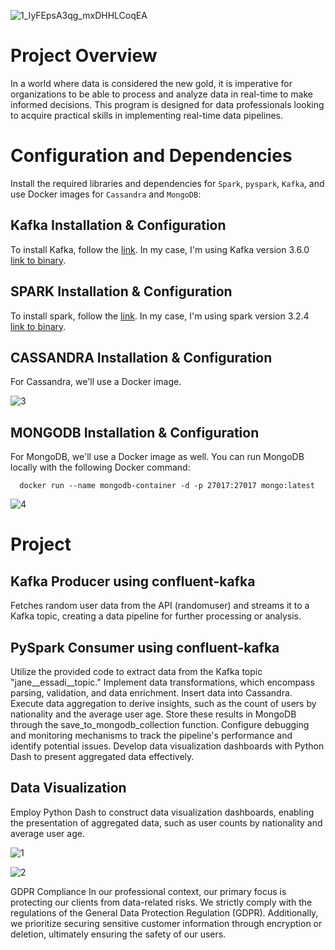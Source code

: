 

![1_IyFEpsA3qg_mxDHHLCoqEA](https://github.com/azemoure-1/kafka-pyspark/assets/113553607/1cc93298-b8db-495b-ab43-dbd61a388eda)





# Project Overview
In a world where data is considered the new gold, it is imperative for organizations to be able to process and analyze data in real-time to make informed decisions. This program is designed for data professionals looking to acquire practical skills in implementing real-time data pipelines.

# Configuration and Dependencies
Install the required libraries and dependencies for `Spark`, `pyspark`, `Kafka`, and use Docker images for `Cassandra` and `MongoDB`:

## Kafka Installation & Configuration
To install Kafka, follow the [link](https://kafka.apache.org/downloads). In my case, I'm using Kafka version 3.6.0 [link to binary](href="https://downloads.apache.org/kafka/3.6.0/kafka_2.12-3.6.0.tgz).

## SPARK Installation & Configuration
To install spark, follow the [link]([https://kafka.apache.org/downloads](https://phoenixnap.com/kb/install-spark-on-windows-10)). In my case, I'm using spark version 3.2.4 [link to binary](href="https://spark.apache.org/downloads.html).


## CASSANDRA Installation & Configuration
For Cassandra, we'll use a Docker image.



![3](https://github.com/azemoure-1/kafka-pyspark/assets/113553607/532a7ecf-d832-4b46-a97c-78341def545e)





## MONGODB Installation & Configuration
For MongoDB, we'll use a Docker image as well. You can run MongoDB locally with the following Docker command:
  ```shell
    docker run --name mongodb-container -d -p 27017:27017 mongo:latest
  ````


![4](https://github.com/azemoure-1/kafka-pyspark/assets/113553607/9e3e63a7-931a-49eb-a8a2-be0ff2c38b70)



# Project
## Kafka Producer using confluent-kafka
Fetches random user data from the API (randomuser) and streams it to a Kafka topic, creating a data pipeline for further processing or analysis.

## PySpark Consumer using confluent-kafka
Utilize the provided code to extract data from the Kafka topic "jane__essadi__topic."
Implement data transformations, which encompass parsing, validation, and data enrichment.
Insert data into Cassandra.
Execute data aggregation to derive insights, such as the count of users by nationality and the average user age. Store these results in MongoDB through the save_to_mongodb_collection function.
Configure debugging and monitoring mechanisms to track the pipeline's performance and identify potential issues.
Develop data visualization dashboards with Python Dash to present aggregated data effectively.
## Data Visualization
Employ Python Dash to construct data visualization dashboards, enabling the presentation of aggregated data, such as user counts by nationality and average user age.

![1](https://github.com/azemoure-1/kafka-pyspark/assets/113553607/dc7e7f10-0536-40dd-8014-e61014eea9ce)



![2](https://github.com/azemoure-1/kafka-pyspark/assets/113553607/82988bcb-cddb-4011-93f2-b4066140a5c6)



GDPR Compliance In our professional context, our primary focus is protecting our clients from data-related risks. We strictly comply with the regulations of the General Data Protection Regulation (GDPR). Additionally, we prioritize securing sensitive customer information through encryption or deletion, ultimately ensuring the safety of our users.
